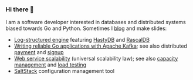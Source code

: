### Hi there 👋

I am a software developer interested in databases and distributed systems biased towards Go and Python.
Sometimes I [blog](https://marselester.com) and make slides:

- [Log-structured engine](https://go-talks.appspot.com/github.com/marselester/storage-engines/log-structured-engine.slide)
  featuring [HastyDB](https://github.com/marselester/hastydb) and
  [RascalDB](https://github.com/marselester/rascaldb)
- [Writing reliable Go applications with Apache Kafka](https://go-talks.appspot.com/github.com/marselester/kafka-for-gophers/kafka.slide); see also distributed [payment](https://github.com/marselester/distributed-payment) and
  [signup](https://github.com/marselester/distributed-signup)
- [Web service scalability](https://go-talks.appspot.com/github.com/marselester/scalability/scalability.slide)
  (universal scalability law);
  see also [capacity management](https://github.com/marselester/capacity)
  and [load testing](https://github.com/marselester/load-testing)
- [SaltStack](https://slides.com/marselester/saltstack) configuration management tool
